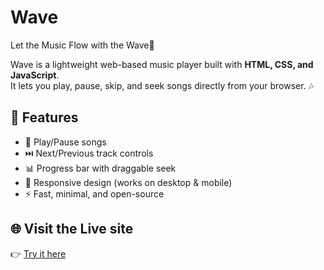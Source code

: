# Wave

Let the Music Flow with the Wave🌊

Wave is a lightweight web-based music player built with **HTML, CSS, and JavaScript**.  
It lets you play, pause, skip, and seek songs directly from your browser. 🎶  

## 🚀 Features

- 🎵 Play/Pause songs  
- ⏭️ Next/Previous track controls  
- 📊 Progress bar with draggable seek  
- 📱 Responsive design (works on desktop & mobile)  
- ⚡ Fast, minimal, and open-source  

## 🌐 Visit the Live site

👉 [Try it here](https://gabrielbanda08.github.io/Wave/)  
